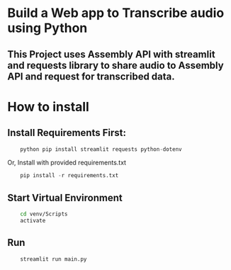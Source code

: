 # Build a Web app to Transcribe audio using Python

## This Project uses Assembly API with streamlit and requests library to share audio to Assembly API and request for transcribed data.

# How to install

## Install Requirements First:

```python
    python pip install streamlit requests python-dotenv
```

Or, Install with provided requirements.txt

```python
    pip install -r requirements.txt
```

## Start Virtual Environment

```bash
    cd venv/Scripts
    activate
```

## Run

```python
    streamlit run main.py
```

